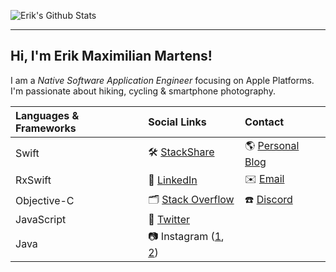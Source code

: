 ![Erik's Github Stats](https://github-readme-stats.vercel.app/api?username=erikmartens&theme=dracula&show_icons=true&count_private=true)

---

## Hi, I'm Erik Maximilian Martens!

I am a _Native Software Application Engineer_ focusing on Apple Platforms. I'm passionate about hiking, cycling & smartphone photography.

| Languages & Frameworks | Social Links | Contact |
|:--|:--|:--|
| Swift | 🛠 [StackShare](https://stackshare.io/erikmartens) | 🌎 [Personal Blog](https://erikmartens.weebly.com/) |
| RxSwift | 💼 [LinkedIn](https://www.linkedin.com/in/erik-maximilian-martens/) | ✉️ [Email](mailto:erikmartens.dev@icloud.com) |
| Objective-C | 🗂 [Stack Overflow](https://stackoverflow.com/users/7270113/erik-m-martens) | ☎️ [Discord](https://discord.gg/swNfqge) |
| JavaScript | 🦜 [Twitter](https://twitter.com/erik_m_martens) | |
| Java | 📷 Instagram ([1](https://www.instagram.com/erik_maximilian_martens/), [2](https://www.instagram.com/visuals_of_erik/)) | |
